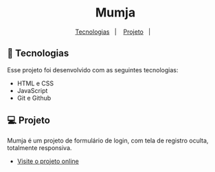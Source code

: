 <h1 align="center"> Mumja </h1>

<p align="center">
  <a href="#-tecnologias">Tecnologias</a>&nbsp;&nbsp;&nbsp;|&nbsp;&nbsp;&nbsp;
  <a href="#-projeto">Projeto</a>&nbsp;&nbsp;&nbsp;|&nbsp;&nbsp;&nbsp;
</p>

## 🚀 Tecnologias

Esse projeto foi desenvolvido com as seguintes tecnologias:

- HTML e CSS
- JavaScript
- Git e Github

## 💻 Projeto

Mumja é um projeto de formulário de login, com tela de registro oculta, totalmente responsiva.

- [Visite o projeto online](https://claudiosssant.github.io/myhabits/)
